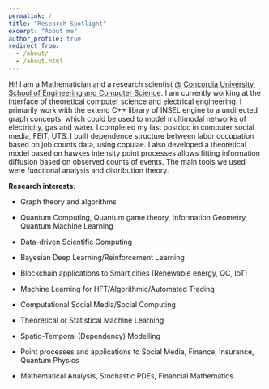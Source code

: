 ```yaml
---
permalink: /
title: "Research Spotlight"
excerpt: "About me"
author_profile: true
redirect_from: 
  - /about/
  - /about.html
---
```


Hi! I am a Mathematician and a research scientist @ [Concordia University, School of Engineering and Computer Science](https://www.concordia.ca/ginacody.html). I am currently working at the interface of theoretical computer science and electrical engineering. I primarily work with the extend C++ library of INSEL engine to a undirected graph concepts, which could be used to model multimodal networks of electricity, gas and water. I completed my last postdoc in computer social media, FEIT, UTS. I built dependence structure between labor occupation based on job counts data,  using copulae. I also developed a theoretical model based on hawkes intensity point processes allows fitting information diffusion based on observed counts of events. The main tools we used were functional analysis and distribution theory. 

**Research interests**: 

* Graph theory and algorithms

* Quantum Computing, Quantum game theory, Information Geometry, Quantum Machine Learning

* Data-driven Scientific Computing

* Bayesian Deep Learning/Reinforcement Learning

* Blockchain applications to Smart cities (Renewable energy, QC, IoT)

* Machine Learning for HFT/Algorithmic/Automated Trading

* Computational Social Media/Social Computing

* Theoretical or Statistical Machine Learning

* Spatio-Temporal (Dependency) Modelling 

* Point processes and applications to Social Media, Finance, Insurance, Quantum Physics

* Mathematical Analysis, Stochastic PDEs, Financial Mathematics